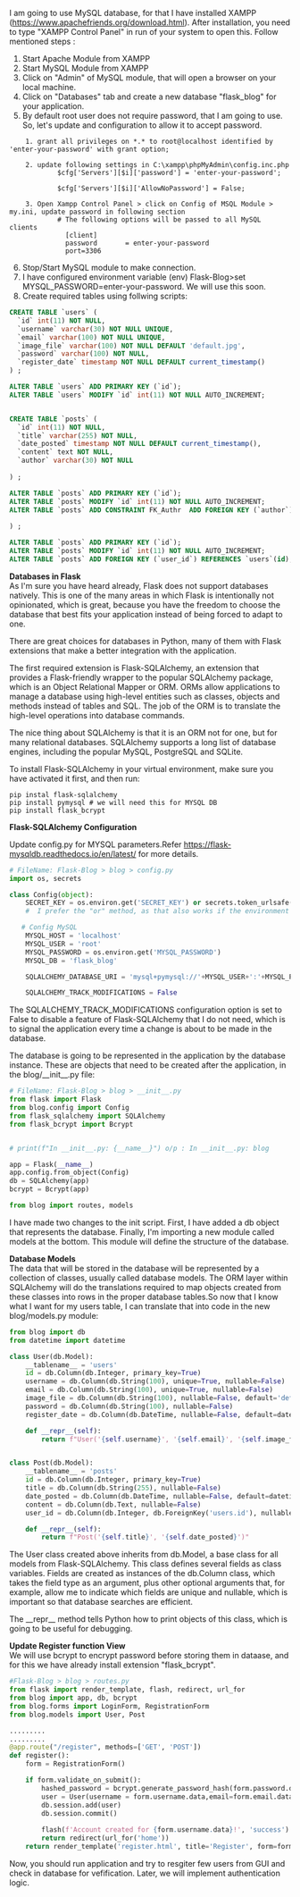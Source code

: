 I am going to use MySQL database, for that I have installed XAMPP (https://www.apachefriends.org/download.html). After installation, you need to type "XAMPP Control Panel" in run of your system to open this. Follow mentioned steps :
1. Start Apache Module from XAMPP
2. Start MySQL Module from XAMPP
3. Click on "Admin" of MySQL module, that will open a browser on your local machine.
4. Click on "Databases" tab and create a new database "flask_blog" for your application.
5. By default root user does not require password, that I am going to use. So, let's update and configuration to allow it to accept password.
```
    1. grant all privileges on *.* to root@localhost identified by 'enter-your-password' with grant option;
    
    2. update following settings in C:\xampp\phpMyAdmin\config.inc.php
            $cfg['Servers'][$i]['password'] = 'enter-your-password';
            
            $cfg['Servers'][$i]['AllowNoPassword'] = False;
    
    3. Open Xampp Control Panel > click on Config of MSQL Module > my.ini, update password in following section
            # The following options will be passed to all MySQL clients
              [client]
              password       = enter-your-password
              port=3306
```
6. Stop/Start MySQL module to make connection.
7. I have configured environment variable (env) Flask-Blog>set MYSQL_PASSWORD=enter-your-password. We will use this soon.
8. Create required tables using follwing scripts:

```sql
CREATE TABLE `users` (
  `id` int(11) NOT NULL,
  `username` varchar(30) NOT NULL UNIQUE,
  `email` varchar(100) NOT NULL UNIQUE,
  `image_file` varchar(100) NOT NULL DEFAULT 'default.jpg',
  `password` varchar(100) NOT NULL,
  `register_date` timestamp NOT NULL DEFAULT current_timestamp()
) ;

ALTER TABLE `users` ADD PRIMARY KEY (`id`);
ALTER TABLE `users` MODIFY `id` int(11) NOT NULL AUTO_INCREMENT;


CREATE TABLE `posts` (
  `id` int(11) NOT NULL,
  `title` varchar(255) NOT NULL,
  `date_posted` timestamp NOT NULL DEFAULT current_timestamp(),
  `content` text NOT NULL,
  `author` varchar(30) NOT NULL
  
) ;

ALTER TABLE `posts` ADD PRIMARY KEY (`id`);
ALTER TABLE `posts` MODIFY `id` int(11) NOT NULL AUTO_INCREMENT;
ALTER TABLE `posts` ADD CONSTRAINT FK_Authr  ADD FOREIGN KEY (`author`) REFERENCES `users`(username);
  
) ;

ALTER TABLE `posts` ADD PRIMARY KEY (`id`);
ALTER TABLE `posts` MODIFY `id` int(11) NOT NULL AUTO_INCREMENT;
ALTER TABLE `posts` ADD FOREIGN KEY (`user_id`) REFERENCES `users`(id);
```
**Databases in Flask**</br>
As I'm sure you have heard already, Flask does not support databases natively. This is one of the many areas in which Flask is intentionally not opinionated, which is great, because you have the freedom to choose the database that best fits your application instead of being forced to adapt to one.

There are great choices for databases in Python, many of them with Flask extensions that make a better integration with the application. 

The first required extension is  Flask-SQLAlchemy, an extension that provides a Flask-friendly wrapper to the popular SQLAlchemy package, which is an Object Relational Mapper or ORM. ORMs allow applications to manage a database using high-level entities such as classes, objects and methods instead of tables and SQL. The job of the ORM is to translate the high-level operations into database commands.

The nice thing about SQLAlchemy is that it is an ORM not for one, but for many relational databases. SQLAlchemy supports a long list of database engines, including the popular MySQL, PostgreSQL and SQLite. 

To install Flask-SQLAlchemy in your virtual environment, make sure you have activated it first, and then run:
```
pip instal flask-sqlalchemy
pip install pymysql # we will need this for MYSQL DB
pip install flask_bcrypt 
```
**Flask-SQLAlchemy Configuration**</br>

Update config.py for MYSQL parameters.Refer https://flask-mysqldb.readthedocs.io/en/latest/ for more details.
```python
# FileName: Flask-Blog > blog > config.py
import os, secrets

class Config(object):
    SECRET_KEY = os.environ.get('SECRET_KEY') or secrets.token_urlsafe()
    #  I prefer the "or" method, as that also works if the environment variable is set to an empty string.

   # Config MySQL
    MYSQL_HOST = 'localhost'
    MYSQL_USER = 'root'
    MYSQL_PASSWORD = os.environ.get('MYSQL_PASSWORD')
    MYSQL_DB = 'flask_blog'

    SQLALCHEMY_DATABASE_URI = 'mysql+pymysql://'+MYSQL_USER+':'+MYSQL_PASSWORD+'@'+MYSQL_HOST+'/'+MYSQL_DB

    SQLALCHEMY_TRACK_MODIFICATIONS = False
```
The SQLALCHEMY_TRACK_MODIFICATIONS configuration option is set to False to disable a feature of Flask-SQLAlchemy that I do not need, which is to signal the application every time a change is about to be made in the database.

The database is going to be represented in the application by the database instance. These are objects that need to be created after the application, in the blog/\_\_init\_\_.py file:
```python
# FileName: Flask-Blog > blog > __init__.py
from flask import Flask
from blog.config import Config
from flask_sqlalchemy import SQLAlchemy
from flask_bcrypt import Bcrypt


# print(f"In __init__.py: {__name__}") o/p : In __init__.py: blog

app = Flask(__name__)
app.config.from_object(Config)
db = SQLAlchemy(app)
bcrypt = Bcrypt(app)

from blog import routes, models
```
I have made two changes to the init script. First, I have added a db object that represents the database. Finally, I'm importing a new module called models at the bottom. This module will define the structure of the database.

**Database Models**</br>
The data that will be stored in the database will be represented by a collection of classes, usually called database models. The ORM layer within SQLAlchemy will do the translations required to map objects created from these classes into rows in the proper database tables.So now that I know what I want for my users table, I can translate that into code in the new blog/models.py module:

```python
from blog import db
from datetime import datetime

class User(db.Model):
    __tablename__ = 'users'
    id = db.Column(db.Integer, primary_key=True)
    username = db.Column(db.String(100), unique=True, nullable=False)
    email = db.Column(db.String(100), unique=True, nullable=False)
    image_file = db.Column(db.String(100), nullable=False, default='default.jpg')
    password = db.Column(db.String(100), nullable=False)
    register_date = db.Column(db.DateTime, nullable=False, default=datetime.utcnow)

    def __repr__(self):
        return f"User('{self.username}', '{self.email}', '{self.image_file}')"


class Post(db.Model):
    __tablename__ = 'posts'
    id = db.Column(db.Integer, primary_key=True)
    title = db.Column(db.String(255), nullable=False)
    date_posted = db.Column(db.DateTime, nullable=False, default=datetime.utcnow)
    content = db.Column(db.Text, nullable=False)
    user_id = db.Column(db.Integer, db.ForeignKey('users.id'), nullable=False)

    def __repr__(self):
        return f"Post('{self.title}', '{self.date_posted}')" 
```
The User class created above inherits from db.Model, a base class for all models from Flask-SQLAlchemy. This class defines several fields as class variables. Fields are created as instances of the db.Column class, which takes the field type as an argument, plus other optional arguments that, for example, allow me to indicate which fields are unique and nullable, which is important so that database searches are efficient.

The \_\_repr\_\_ method tells Python how to print objects of this class, which is going to be useful for debugging. 


**Update Register function View**</br>
We will use bcrypt to encrypt password before storing them in dataase, and for this we have already install extension "flask_bcrypt". 
```python
#Flask-Blog > blog > routes.py
from flask import render_template, flash, redirect, url_for
from blog import app, db, bcrypt
from blog.forms import LoginForm, RegistrationForm
from blog.models import User, Post

.........
.........
@app.route("/register", methods=['GET', 'POST'])
def register():
    form = RegistrationForm()

    if form.validate_on_submit():
        hashed_password = bcrypt.generate_password_hash(form.password.data).decode('utf-8')
        user = User(username = form.username.data,email=form.email.data,password=hashed_password)
        db.session.add(user)
        db.session.commit()
        
        flash(f'Account created for {form.username.data}!', 'success')
        return redirect(url_for('home'))
    return render_template('register.html', title='Register', form=form)
```
Now, you should run application and try to resgiter few users from GUI and check in database for vefification. Later, we will implement authentication logic.
